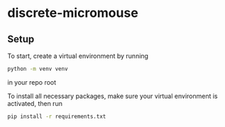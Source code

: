 # discrete-micromouse

## Setup

To start, create a virtual environment by running
```bash
python -m venv venv
```
in your repo root

To install all necessary packages, make sure your virtual environment is activated, then run
```bash
pip install -r requirements.txt
```
